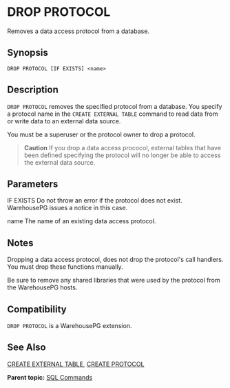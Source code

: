 # DROP PROTOCOL 

Removes a data access protocol from a database.

## <a id="section2"></a>Synopsis 

``` {#sql_command_synopsis}
DROP PROTOCOL [IF EXISTS] <name>
```

## <a id="section3"></a>Description 

`DROP PROTOCOL` removes the specified protocol from a database. You specify a protocol name in the `CREATE EXTERNAL TABLE` command to read data from or write data to an external data source.

You must be a superuser or the protocol owner to drop a protocol.

> **Caution** If you drop a data access prococol, external tables that have been defined specifying the protocol will no longer be able to access the external data source.

## <a id="section4"></a>Parameters 

IF EXISTS
Do not throw an error if the protocol does not exist. WarehousePG issues a notice in this case.

name
The name of an existing data access protocol.

## <a id="section5"></a>Notes 

Dropping a data access protocol, does not drop the protocol's call handlers. You must drop these functions manually.

Be sure to remove any shared libraries that were used by the protocol from the WarehousePG hosts.

## <a id="section6"></a>Compatibility 

`DROP PROTOCOL` is a WarehousePG extension.

## <a id="section7"></a>See Also 

[CREATE EXTERNAL TABLE](CREATE_EXTERNAL_TABLE.html), [CREATE PROTOCOL](CREATE_PROTOCOL.html)

**Parent topic:** [SQL Commands](../sql_commands/sql_ref.html)

